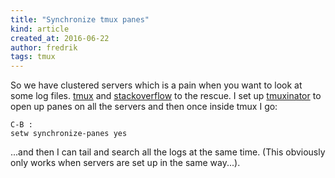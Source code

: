 ```yaml
---
title: "Synchronize tmux panes"
kind: article
created_at: 2016-06-22
author: fredrik
tags: tmux
---
```


So we have clustered servers which is a pain when you want to look at some log files. [tmux](https://tmux.github.io/) and 
[stackoverflow](https://stackoverflow.com/questions/16325449/how-to-send-a-command-to-all-panes-in-tmux) 
to the rescue. I set up [tmuxinator](https://github.com/tmuxinator/tmuxinator/) to open up panes on all the 
servers and then once inside tmux I go:

    C-B :
    setw synchronize-panes yes

...and then I can tail and search all the logs at the same time. (This obviously only works when servers are set up
in the same way...).

